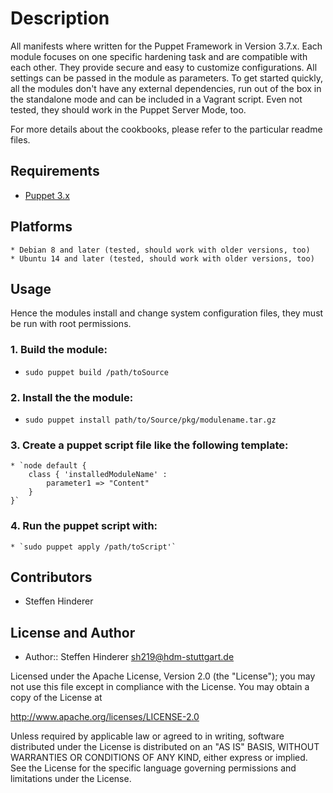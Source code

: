 # Description 

All manifests where written for the Puppet Framework in Version 3.7.x. Each module focuses on one specific hardening task and are compatible with each other. They provide secure and easy to customize configurations. All settings can be passed in the module as parameters.
To get started quickly, all the modules don't have any external dependencies, run out of the box in the standalone mode and can be included in a Vagrant script. Even not tested, they should work in the Puppet Server Mode, too.

For more details about the cookbooks, please refer to the particular readme files.


## Requirements
* [Puppet 3.x](https://puppetlabs.com/puppet/puppet-open-source)

## Platforms
    * Debian 8 and later (tested, should work with older versions, too)
    * Ubuntu 14 and later (tested, should work with older versions, too)

## Usage
Hence the modules install and change system configuration files, they must be run with root permissions.

### 1. Build the module:

* `sudo puppet build /path/toSource`

### 2. Install the the module:

* `sudo puppet install path/to/Source/pkg/modulename.tar.gz`

 
### 3. Create a puppet script file like the following template:

    * `node default {
        class { 'installedModuleName' :
            parameter1 => "Content" 
        }
    }`
    
### 4. Run the puppet script with:    

    * `sudo puppet apply /path/toScript'`
        
## Contributors
* Steffen Hinderer

## License and Author
 * Author:: Steffen Hinderer sh219@hdm-stuttgart.de
 
Licensed under the Apache License, Version 2.0 (the "License"); you may not use this file except in compliance with the License. You may obtain a copy of the License at

http://www.apache.org/licenses/LICENSE-2.0

Unless required by applicable law or agreed to in writing, software distributed under the License is distributed on an "AS IS" BASIS, WITHOUT WARRANTIES OR CONDITIONS OF ANY KIND, either express or implied. See the License for the specific language governing permissions and limitations under the License.
